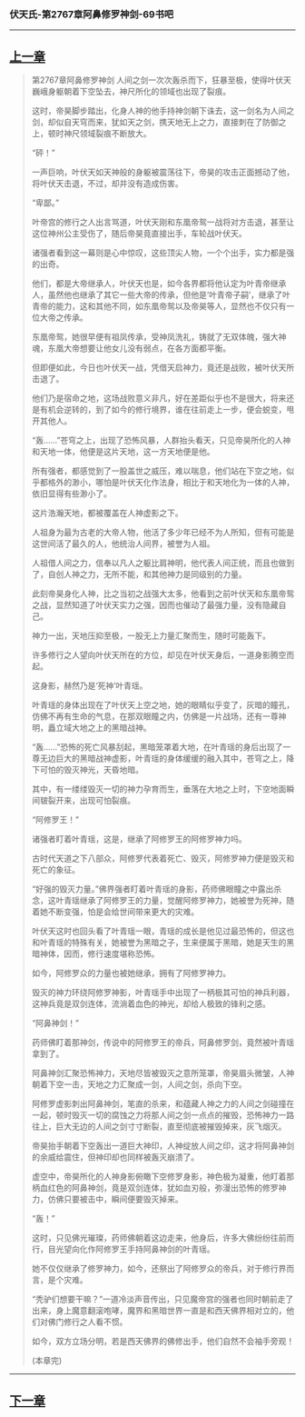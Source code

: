 ### 伏天氏-第2767章阿鼻修罗神剑-69书吧

--------
[上一章](./6824c50c407cdeccaa534df701aa6744.md)
--------


>
>
>
>第2767章阿鼻修罗神剑
>人间之剑一次次轰杀而下，狂暴至极，使得叶伏天巍峨身躯朝着下空坠去，神尺所化的领域也出现了裂痕。
>
>这时，帝昊脚步踏出，化身人神的他手持神剑朝下诛去，这一剑名为人间之剑，却似自天穹而来，犹如天之剑，携天地无上之力，直接刺在了防御之上，顿时神尺领域裂痕不断放大。
>
>“砰！”
>
>一声巨响，叶伏天如天神般的身躯被震荡往下，帝昊的攻击正面撼动了他，将叶伏天击退，不过，却并没有造成伤害。
>
>“卑鄙。”
>
>叶帝宫的修行之人出言骂道，叶伏天刚和东凰帝鸳一战将对方击退，甚至让这位神州公主受伤了，随后帝昊竟直接出手，车轮战叶伏天。
>
>诸强者看到这一幕则是心中惊叹，这些顶尖人物，一个个出手，实力都是强的出奇。
>
>他们，都是大帝继承人，叶伏天也是，如今各界都将他认定为叶青帝继承人，虽然他也继承了其它一些大帝的传承，但他是‘叶青帝子嗣’，继承了叶青帝的能力，这和其他不同，如东凰帝鸳以及帝昊等人，显然也不仅只有一位大帝之传承。
>
>东凰帝鸳，她很早便有祖凤传承，受神凤洗礼，铸就了无双体魄，强大神魂，东凰大帝想要让他女儿没有弱点，在各方面都平衡。
>
>但即便如此，今日也叶伏天一战，凭借天启神力，竟还是战败，被叶伏天所击退了。
>
>他们乃是宿命之地，这场战败意义非凡，好在差距似乎也不是很大，将来还是有机会逆转的，到了如今的修行境界，谁在往前走上一步，便会蜕变，甩开其他人。
>
>“轰……”苍穹之上，出现了恐怖风暴，人群抬头看天，只见帝昊所化的人神和天地一体，他便是这片天地，这一方天地便是他。
>
>所有强者，都感觉到了一股盖世之威压，难以喘息，他们站在下空之地，似乎都格外的渺小，哪怕是叶伏天化作法身，相比于和天地化为一体的人神，依旧显得有些渺小了。
>
>这片浩瀚天地，都被覆盖在人神虚影之下。
>
>人祖身为最为古老的大帝人物，他活了多少年已经不为人所知，但有可能是这世间活了最久的人，他统治人间界，被誉为人祖。
>
>人祖借人间之力，信奉以凡人之躯比肩神明，他代表人间正统，而且也做到了，自创人神之力，无所不能，和其他神力是同级别的力量。
>
>此刻帝昊身化人神，比之当初之战强大太多，他看到之前叶伏天和东凰帝鸳之战，显然知道了叶伏天实力之强，因而也催动了最强力量，没有隐藏自己。
>
>神力一出，天地压抑至极，一股无上力量汇聚而生，随时可能轰下。
>
>许多修行之人望向叶伏天所在的方位，却见在叶伏天身后，一道身影腾空而起。
>
>这身影，赫然乃是‘死神’叶青瑶。
>
>叶青瑶的身体出现在了叶伏天上空之地，她的眼睛似乎变了，灰暗的瞳孔，仿佛不再有生命的气息，在那双眼瞳之内，仿佛是一片战场，还有一尊神明，矗立域大地之上的黑暗战神。
>
>“轰……”恐怖的死亡风暴刮起，黑暗笼罩着大地，在叶青瑶的身后出现了一尊无边巨大的黑暗战神虚影，叶青瑶的身体缓缓的融入其中，苍穹之上，降下可怕的毁灭神光，天昏地暗。
>
>其中，有一缕缕毁灭一切的神力孕育而生，垂落在大地之上时，下空地面瞬间皲裂开来，出现可怕裂痕。
>
>“阿修罗王！”
>
>诸强者盯着叶青瑶，这是，继承了阿修罗王的阿修罗神力吗。
>
>古时代天道之下八部众，阿修罗代表着死亡、毁灭，阿修罗神力便是毁灭和死亡的象征。
>
>“好强的毁灭力量。”佛界强者盯着叶青瑶的身影，药师佛眼瞳之中露出杀念，这叶青瑶继承了阿修罗王的力量，觉醒阿修罗神力，她被誉为死神，随着她不断变强，怕是会给世间带来更大的灾难。
>
>叶伏天这时也回头看了叶青瑶一眼，青瑶的成长是他见过最恐怖的，但这也和叶青瑶的特殊有关，她被誉为黑暗之子，生来便属于黑暗，她是天生的黑暗神体，因而，修行速度堪称恐怖。
>
>如今，阿修罗众的力量也被她继承，拥有了阿修罗神力。
>
>毁灭的神力环绕阿修罗神影，叶青瑶手中出现了一柄极其可怕的神兵利器，这神兵竟是双剑连体，流淌着血色的神光，却给人极致的锋利之感。
>
>“阿鼻神剑！”
>
>药师佛盯着那神剑，传说中的阿修罗王的帝兵，阿鼻修罗剑，竟然被叶青瑶拿到了。
>
>阿鼻神剑汇聚恐怖神力，天地尽皆被毁灭之意所笼罩，帝昊眉头微皱，人神朝着下空一击，天地之力汇聚成一剑，人间之剑，杀向下空。
>
>阿修罗虚影刺出阿鼻神剑，笔直的杀来，和蕴藏人神之力的人间之剑碰撞在一起，顿时毁灭一切的腐蚀之力将那人间之剑一点点的摧毁，恐怖神力一路往上，巨大无边的人间之剑寸寸断裂，直至彻底被摧毁掉来，灰飞烟灭。
>
>帝昊抬手朝着下空轰出一道巨大神印，人神绽放人间之印，这才将阿鼻神剑的余威给震住，但神印却也同样被轰灭崩溃了。
>
>虚空中，帝昊所化的人神身影俯瞰下空修罗身影，神色极为凝重，他盯着那柄血红色的阿鼻神剑，竟是双剑连体，犹如血刃般，弥漫出恐怖的修罗神力，仿佛只要被击中，瞬间便要毁灭掉来。
>
>“轰！”
>
>这时，只见佛光璀璨，药师佛朝着这边走来，他身后，许多大佛纷纷往前而行，目光望向化作阿修罗王手持阿鼻神剑的叶青瑶。
>
>她不仅仅继承了修罗神力，如今，还祭出了阿修罗众的帝兵，对于修行界而言，是个灾难。
>
>“秃驴们想要干嘛？”一道冷淡声音传出，只见魔帝宫的强者也同时朝前走了出来，身上魔意翻滚咆哮，魔界和黑暗世界一直是和西天佛界相对立的，他们对佛门修行之人看不惯。
>
>如今，双方立场分明，若是西天佛界的佛修出手，他们自然不会袖手旁观！
>
>(本章完)
>
>

--------
[下一章](./282122bd754dbe3ae2f1a45a09559112.md)
--------
